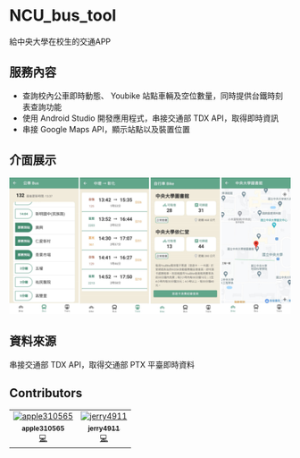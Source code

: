 # NCU_bus_tool
給中央大學在校生的交通APP

## 服務內容
- 查詢校內公車即時動態、 Youbike 站點車輛及空位數量，同時提供台鐵時刻表查詢功能
- 使用 Android Studio 開發應用程式，串接交通部 TDX API，取得即時資訊
- 串接 Google Maps API，顯示站點以及裝置位置
## 介面展示
![NCU Bus](./app.jpg)

## 資料來源
串接交通部 TDX API，取得交通部 PTX 平臺即時資料

## Contributors
<!-- ALL-CONTRIBUTORS-LIST:START - Do not remove or modify this section -->
<!-- prettier-ignore-start -->
<!-- markdownlint-disable -->
<table>
  <tr>
    <td align="center"><a href="https://github.com/apple310565"><img src="https://avatars.githubusercontent.com/u/38982314?s=96&v=4" width="32px;" alt="apple310565"/><br /><sub><b>apple310565</b></sub></a><br /><a href="https://github.com/apple310565/NCU_bus_tool/commits/master?author=apple310565" title="Code">💻</a></td>
    <td align="center"><a href="https://github.com/jerry4911"><img src="https://avatars.githubusercontent.com/u/49276651?v=4" width="32px;" alt="jerry4911"/><br /><sub><b>
jerry4911</b></sub></a><br /><a href="https://github.com/apple310565/NCU_bus_tool/commits/master?author=jerry4911" title="Code">💻</a></td>
  </tr>
</table>

<!-- markdownlint-enable -->
<!-- prettier-ignore-end -->
<!-- ALL-CONTRIBUTORS-LIST:END -->
